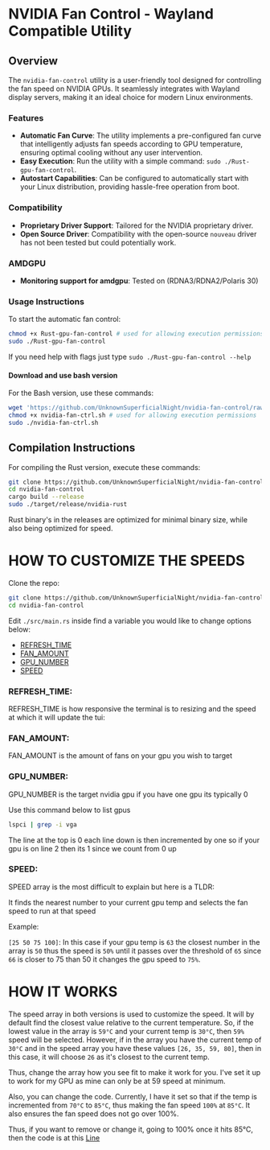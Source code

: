 # NVIDIA Fan Control - Wayland Compatible Utility

## Overview
The `nvidia-fan-control` utility is a user-friendly tool designed for controlling the fan speed on NVIDIA GPUs. It seamlessly integrates with Wayland display servers, making it an ideal choice for modern Linux environments.

### Features
- **Automatic Fan Curve**: The utility implements a pre-configured fan curve that intelligently adjusts fan speeds according to GPU temperature, ensuring optimal cooling without any user intervention.
- **Easy Execution**: Run the utility with a simple command: `sudo ./Rust-gpu-fan-control`.
- **Autostart Capabilities**: Can be configured to automatically start with your Linux distribution, providing hassle-free operation from boot.

### Compatibility
- **Proprietary Driver Support**: Tailored for the NVIDIA proprietary driver.
- **Open Source Driver**: Compatibility with the open-source `nouveau` driver has not been tested but could potentially work.

### AMDGPU
- **Monitoring support for amdgpu**: Tested on (RDNA3/RDNA2/Polaris 30)

### Usage Instructions
To start the automatic fan control:

```bash
chmod +x Rust-gpu-fan-control # used for allowing execution permissions
sudo ./Rust-gpu-fan-control
```
If you need help with flags just type `sudo ./Rust-gpu-fan-control --help`

#### Download and use bash version

For the Bash version, use these commands:
```Bash
wget 'https://github.com/UnknownSuperficialNight/nvidia-fan-control/raw/main/Bash_version/nvidia-fan-ctrl.sh'
chmod +x nvidia-fan-ctrl.sh # used for allowing execution permissions
sudo ./nvidia-fan-ctrl.sh
```

## Compilation Instructions
For compiling the Rust version, execute these commands:

```Bash
git clone https://github.com/UnknownSuperficialNight/nvidia-fan-control.git
cd nvidia-fan-control
cargo build --release
sudo ./target/release/nvidia-rust
```
Rust binary's in the releases are optimized for minimal binary size, while also being optimized for speed. <!-- (Not available currently due to issues with rendering on nightly builds) -->

# HOW TO CUSTOMIZE THE SPEEDS

Clone the repo:

```Bash
git clone https://github.com/UnknownSuperficialNight/nvidia-fan-control.git
cd nvidia-fan-control
```

Edit `./src/main.rs` inside find a variable you would like to change options below:
- [REFRESH_TIME](https://github.com/UnknownSuperficialNight/nvidia-fan-control/blob/main/src/main.rs#L31)
- [FAN_AMOUNT](https://github.com/UnknownSuperficialNight/nvidia-fan-control/blob/main/src/compile_flag_helper.rs)
- [GPU_NUMBER](https://github.com/UnknownSuperficialNight/nvidia-fan-control/blob/main/src/main.rs#L43)
- [SPEED](https://github.com/UnknownSuperficialNight/nvidia-fan-control/blob/main/src/main.rs#L47)

### REFRESH_TIME:
REFRESH_TIME is how responsive the terminal is to resizing and the speed at which it will update the tui:

### FAN_AMOUNT:
FAN_AMOUNT is the amount of fans on your gpu you wish to target

### GPU_NUMBER:
GPU_NUMBER is the target nvidia gpu if you have one gpu its typically 0

Use this command below to list gpus
```bash
lspci | grep -i vga
```
The line at the top is 0 each line down is then incremented by one so if your gpu is on line 2 then its 1 since we count from 0 up

### SPEED:
SPEED array is the most difficult to explain but here is a TLDR:

It finds the nearest number to your current gpu temp and selects the fan speed to run at that speed

Example:

`[25 50 75 100]`: In this case if your gpu temp is `63` the closest number in the array is `50` thus the speed is `50%` until it passes over the threshold of `65` since `66` is closer to 75 than 50 it changes the gpu speed to `75%`.

# HOW IT WORKS

The speed array in both versions is used to customize the speed. It will by default find the closest value relative to the current temperature. So, if the lowest value in the array is `59°C` and your current temp is `30°C`, then `59%` speed will be selected. However, if in the array you have the current temp of `30°C` and in the speed array you have these values `[26, 35, 59, 80]`, then in this case, it will choose `26` as it's closest to the current temp.

Thus, change the array how you see fit to make it work for you. I've set it up to work for my GPU as mine can only be at 59 speed at minimum.

Also, you can change the code. Currently, I have it set so that if the temp is incremented from `70°C` to `85°C`, thus making the fan speed `100%` at `85°C`. It also ensures the fan speed does not go over 100%.

Thus, if you want to remove or change it, going to 100% once it hits 85°C, then the code is at this [Line](https://github.com/UnknownSuperficialNight/nvidia-fan-control/blob/main/src/calculations.rs#L18)
